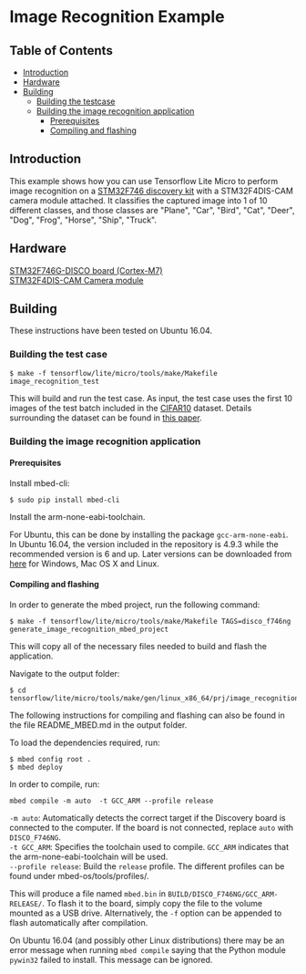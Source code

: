 # Image Recognition Example

## Table of Contents
 - [Introduction](#introduction)
 - [Hardware](#hardware)
 - [Building](#building)
    - [Building the testcase](#building-the-testcase)
    - [Building the image recognition application](#building-the-image-recognition-application)
        - [Prerequisites](#prerequisites)
        - [Compiling and flashing](#compiling-and-flashing)

## Introduction
This example shows how you can use Tensorflow Lite Micro to perform image
recognition on a [STM32F746 discovery kit](https://www.st.com/en/evaluation-tools/32f746gdiscovery.html)
with a STM32F4DIS-CAM camera module attached.
It classifies the captured image into 1 of 10 different classes, and those
classes are "Plane", "Car", "Bird", "Cat", "Deer", "Dog", "Frog", "Horse",
"Ship", "Truck".

## Hardware
[STM32F746G-DISCO board (Cortex-M7)](https://www.st.com/en/evaluation-tools/32f746gdiscovery.html)\
[STM32F4DIS-CAM Camera module](https://www.element14.com/community/docs/DOC-67585?ICID=knode-STM32F4-cameramore)

## Building
These instructions have been tested on Ubuntu 16.04.

### Building the test case
```
$ make -f tensorflow/lite/micro/tools/make/Makefile image_recognition_test
```
This will build and run the test case. As input, the test case uses
the first 10 images of the test batch included in the [CIFAR10](https://www.cs.toronto.edu/~kriz/cifar.html)
dataset. Details surrounding the dataset can be found in [this paper](https://www.cs.toronto.edu/~kriz/learning-features-2009-TR.pdf).

### Building the image recognition application
#### Prerequisites
Install mbed-cli:
```
$ sudo pip install mbed-cli
```

Install the arm-none-eabi-toolchain.

For Ubuntu, this can be done by installing
the package ```gcc-arm-none-eabi```. In Ubuntu 16.04, the version included in
the repository is 4.9.3 while the recommended version is 6 and
up. Later versions can be downloaded from [here](https://developer.arm.com/tools-and-software/open-source-software/developer-tools/gnu-toolchain/gnu-rm/downloads)
for Windows, Mac OS X and Linux.

#### Compiling and flashing
In order to generate the mbed project, run the following command:
```
$ make -f tensorflow/lite/micro/tools/make/Makefile TAGS=disco_f746ng generate_image_recognition_mbed_project
```
This will copy all of the necessary files needed to build and flash the
application.

Navigate to the output folder:
```
$ cd tensorflow/lite/micro/tools/make/gen/linux_x86_64/prj/image_recognition/mbed/
```

The following instructions for compiling and flashing can also be found in the
file README_MBED.md in the output folder.

To load the dependencies required, run:
```
$ mbed config root .
$ mbed deploy
```

In order to compile, run:
```
mbed compile -m auto  -t GCC_ARM --profile release
```

```-m auto```: Automatically detects the correct target if the Discovery board
               is connected to the computer. If the board is not connected,
               replace ```auto``` with ```DISCO_F746NG```.\
```-t GCC_ARM```: Specifies the toolchain used to compile. ```GCC_ARM```
                  indicates that the arm-none-eabi-toolchain will be used.\
```--profile release```: Build the ```release``` profile. The different profiles
                         can be found under mbed-os/tools/profiles/.

This will produce a file named ```mbed.bin``` in
```BUILD/DISCO_F746NG/GCC_ARM-RELEASE/```. To flash it to the board, simply copy
the file to the volume mounted as a USB drive. Alternatively, the ```-f```
option can be appended to flash automatically after compilation.

On Ubuntu 16.04 (and possibly other Linux distributions) there may be an error
message when running ```mbed compile``` saying that the Python module
```pywin32``` failed to install. This message can be ignored.
